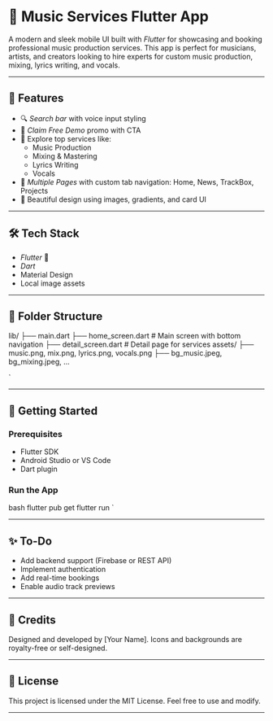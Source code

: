 # 🎵 Music Services Flutter App

A modern and sleek mobile UI built with *Flutter* for showcasing and booking professional music production services. This app is perfect for musicians, artists, and creators looking to hire experts for custom music production, mixing, lyrics writing, and vocals.

---

## 📱 Features

- 🔍 *Search bar* with voice input styling
- 🎹 *Claim Free Demo* promo with CTA
- 🎼 Explore top services like:
  - Music Production
  - Mixing & Mastering
  - Lyrics Writing
  - Vocals
- 📰 *Multiple Pages* with custom tab navigation: Home, News, TrackBox, Projects
- 🎨 Beautiful design using images, gradients, and card UI

---

## 🛠 Tech Stack

- *Flutter* 💙
- *Dart*
- Material Design
- Local image assets

---

## 📁 Folder Structure



lib/
├── main.dart
├── home\_screen.dart     # Main screen with bottom navigation
├── detail\_screen.dart   # Detail page for services
assets/
├── music.png, mix.png, lyrics.png, vocals.png
├── bg\_music.jpeg, bg\_mixing.jpeg, ...

`

---

## 🚀 Getting Started

### Prerequisites

- Flutter SDK
- Android Studio or VS Code
- Dart plugin

### Run the App

bash
flutter pub get
flutter run
`

---

## ✨ To-Do

* Add backend support (Firebase or REST API)
* Implement authentication
* Add real-time bookings
* Enable audio track previews

---

## 🙌 Credits

Designed and developed by \[Your Name].
Icons and backgrounds are royalty-free or self-designed.

---

## 📜 License

This project is licensed under the MIT License. Feel free to use and modify.

---
